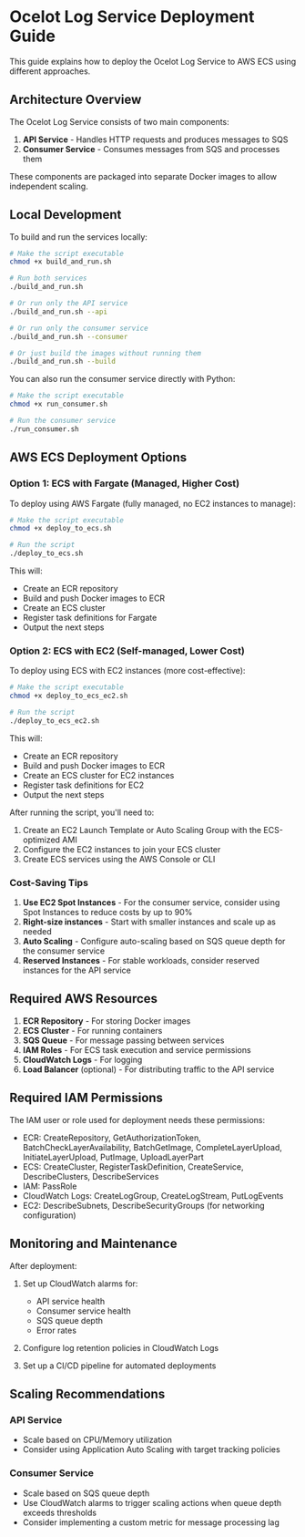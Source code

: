 # Ocelot Log Service Deployment Guide

This guide explains how to deploy the Ocelot Log Service to AWS ECS using different approaches.

## Architecture Overview

The Ocelot Log Service consists of two main components:

1. **API Service** - Handles HTTP requests and produces messages to SQS
2. **Consumer Service** - Consumes messages from SQS and processes them

These components are packaged into separate Docker images to allow independent scaling.

## Local Development

To build and run the services locally:

```bash
# Make the script executable
chmod +x build_and_run.sh

# Run both services
./build_and_run.sh

# Or run only the API service
./build_and_run.sh --api

# Or run only the consumer service
./build_and_run.sh --consumer

# Or just build the images without running them
./build_and_run.sh --build
```

You can also run the consumer service directly with Python:

```bash
# Make the script executable
chmod +x run_consumer.sh

# Run the consumer service
./run_consumer.sh
```

## AWS ECS Deployment Options

### Option 1: ECS with Fargate (Managed, Higher Cost)

To deploy using AWS Fargate (fully managed, no EC2 instances to manage):

```bash
# Make the script executable
chmod +x deploy_to_ecs.sh

# Run the script
./deploy_to_ecs.sh
```

This will:
- Create an ECR repository
- Build and push Docker images to ECR
- Create an ECS cluster
- Register task definitions for Fargate
- Output the next steps

### Option 2: ECS with EC2 (Self-managed, Lower Cost)

To deploy using ECS with EC2 instances (more cost-effective):

```bash
# Make the script executable
chmod +x deploy_to_ecs_ec2.sh

# Run the script
./deploy_to_ecs_ec2.sh
```

This will:
- Create an ECR repository
- Build and push Docker images to ECR
- Create an ECS cluster for EC2 instances
- Register task definitions for EC2
- Output the next steps

After running the script, you'll need to:
1. Create an EC2 Launch Template or Auto Scaling Group with the ECS-optimized AMI
2. Configure the EC2 instances to join your ECS cluster
3. Create ECS services using the AWS Console or CLI

### Cost-Saving Tips

1. **Use EC2 Spot Instances** - For the consumer service, consider using Spot Instances to reduce costs by up to 90%
2. **Right-size instances** - Start with smaller instances and scale up as needed
3. **Auto Scaling** - Configure auto-scaling based on SQS queue depth for the consumer service
4. **Reserved Instances** - For stable workloads, consider reserved instances for the API service

## Required AWS Resources

1. **ECR Repository** - For storing Docker images
2. **ECS Cluster** - For running containers
3. **SQS Queue** - For message passing between services
4. **IAM Roles** - For ECS task execution and service permissions
5. **CloudWatch Logs** - For logging
6. **Load Balancer** (optional) - For distributing traffic to the API service

## Required IAM Permissions

The IAM user or role used for deployment needs these permissions:

- ECR: CreateRepository, GetAuthorizationToken, BatchCheckLayerAvailability, BatchGetImage, CompleteLayerUpload, InitiateLayerUpload, PutImage, UploadLayerPart
- ECS: CreateCluster, RegisterTaskDefinition, CreateService, DescribeClusters, DescribeServices
- IAM: PassRole
- CloudWatch Logs: CreateLogGroup, CreateLogStream, PutLogEvents
- EC2: DescribeSubnets, DescribeSecurityGroups (for networking configuration)

## Monitoring and Maintenance

After deployment:

1. Set up CloudWatch alarms for:
   - API service health
   - Consumer service health
   - SQS queue depth
   - Error rates

2. Configure log retention policies in CloudWatch Logs

3. Set up a CI/CD pipeline for automated deployments

## Scaling Recommendations

### API Service
- Scale based on CPU/Memory utilization
- Consider using Application Auto Scaling with target tracking policies

### Consumer Service
- Scale based on SQS queue depth
- Use CloudWatch alarms to trigger scaling actions when queue depth exceeds thresholds
- Consider implementing a custom metric for message processing lag
